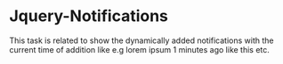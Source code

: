 # Jquery-Notifications

This task is related to show the dynamically added notifications with the current time of addition like e.g lorem ipsum 1 minutes ago like this etc.
